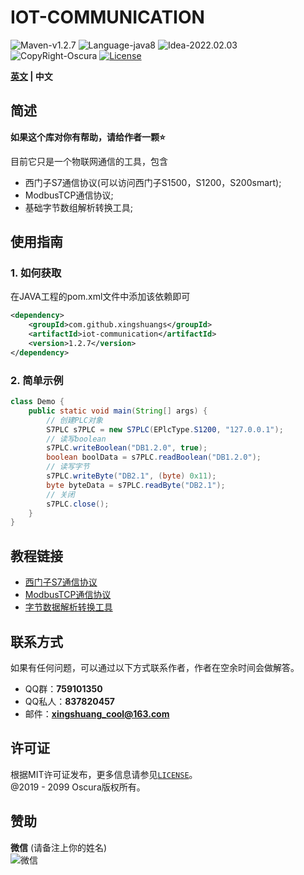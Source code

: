 # IOT-COMMUNICATION

![Maven-v1.2.7](https://img.shields.io/badge/Maven-v1.2.7-brightgreen)
![Language-java8](https://img.shields.io/badge/Language-java8-blue)
![Idea-2022.02.03](https://img.shields.io/badge/Idea-2022.02.03-lightgrey)
![CopyRight-Oscura](https://img.shields.io/badge/CopyRight-Oscura-yellow)
[![License](https://img.shields.io/badge/License-MIT-blue.svg)](./LICENSE)

**[英文](./README.md) | 中文**

## 简述

**如果这个库对你有帮助，请给作者一颗:star:**<br>

目前它只是一个物联网通信的工具，包含

- 西门子S7通信协议(可以访问西门子S1500，S1200，S200smart);
- ModbusTCP通信协议;
- 基础字节数组解析转换工具;

## 使用指南

### 1. 如何获取

在JAVA工程的pom.xml文件中添加该依赖即可

```xml
<dependency>
    <groupId>com.github.xingshuangs</groupId>
    <artifactId>iot-communication</artifactId>
    <version>1.2.7</version>
</dependency>
```

### 2. 简单示例

```java
class Demo {
    public static void main(String[] args) {
        // 创建PLC对象
        S7PLC s7PLC = new S7PLC(EPlcType.S1200, "127.0.0.1");
        // 读写boolean
        s7PLC.writeBoolean("DB1.2.0", true);
        boolean boolData = s7PLC.readBoolean("DB1.2.0");
        // 读写字节
        s7PLC.writeByte("DB2.1", (byte) 0x11);
        byte byteData = s7PLC.readByte("DB2.1");
        // 关闭
        s7PLC.close();
    }
}
```

## 教程链接

- [西门子S7通信协议](./tutorial/README-S7-CN.md)
- [ModbusTCP通信协议](./tutorial/README-Modbus-CN.md)
- [字节数据解析转换工具](./tutorial/README-ByteArray-CN.md)

## 联系方式

如果有任何问题，可以通过以下方式联系作者，作者在空余时间会做解答。

- QQ群：**759101350**
- QQ私人：**837820457**
- 邮件：**xingshuang_cool@163.com**

## 许可证

根据MIT许可证发布，更多信息请参见[`LICENSE`](./LICENSE)。<br>
@2019 - 2099 Oscura版权所有。

## 赞助

**微信** (请备注上你的姓名)<br>
![微信](https://i.postimg.cc/brBG5vx8/image.png)

